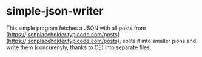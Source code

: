 # simple-json-writer

This simple program fetches a JSON with all posts from [https://jsonplaceholder.typicode.com/posts](https://jsonplaceholder.typicode.com/posts), splits it into smaller
jsons and write them (concurenyly, thanks to CE) into separate files. 
